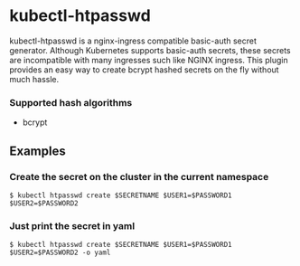 # kubectl-htpasswd

kubectl-htpasswd is a nginx-ingress compatible basic-auth secret generator.
Although Kubernetes supports basic-auth secrets, these secrets are incompatible with
many ingresses such like NGINX ingress. This plugin provides an easy way to create
bcrypt hashed secrets on the fly without much hassle.

### Supported hash algorithms

* bcrypt

## Examples

### Create the secret on the cluster in the current namespace

`$ kubectl htpasswd create $SECRETNAME $USER1=$PASSWORD1 $USER2=$PASSWORD2`

### Just print the secret in yaml

`$ kubectl htpasswd create $SECRETNAME $USER1=$PASSWORD1 $USER2=$PASSWORD2 -o yaml`

